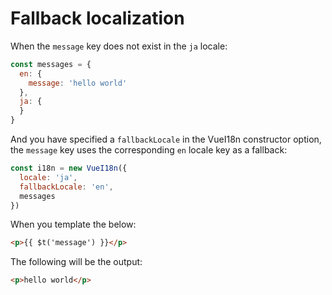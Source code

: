 # Fallback localization

When the `message` key does not exist in the `ja` locale:

```javascript
const messages = {
  en: {
    message: 'hello world'
  },
  ja: {
  }
}
```

And you have specified a `fallbackLocale` in the VueI18n constructor option, the `message` key uses the corresponding `en` locale key as a fallback:

```javascript
const i18n = new VueI18n({
  locale: 'ja',
  fallbackLocale: 'en',
  messages
})
```

When you template the below:

```html
<p>{{ $t('message') }}</p>
```

The following will be the output:

```html
<p>hello world</p>
```
